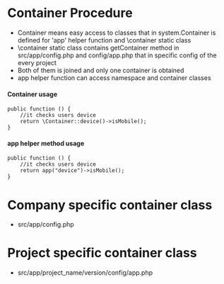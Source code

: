 # Container Procedure
* Container means easy access to classes that in system.Container is defined for 'app' helper function and \container static class
* \container static class contains getContainer method in src/app/config.php and config/app.php that in specific config of the every project
* Both of them is joined and only one container is obtained
* app helper function can access namespace and container classes



#### Container usage

```
public function () {
    //it checks users device
    return \Container::device()->isMobile();
}

```

#### app helper method usage

```
public function () {
    //it checks users device
    return app("device")->isMobile();
}

```


# Company specific container class
* src/app/config.php

# Project specific container class
* src/app/project_name/version/config/app.php